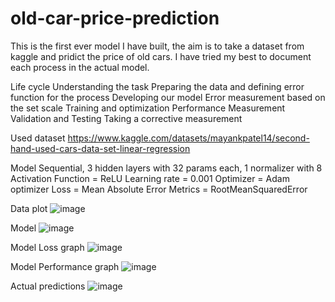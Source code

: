# old-car-price-prediction
This is the first ever model I have built, the aim is to take a dataset from kaggle and pridict the price of old cars. I have tried my best to document each process in the actual model.

Life cycle
Understanding the task
Preparing the data and defining error function for the process
Developing our model
Error measurement based on the set scale
Training and optimization
Performance Measurement
Validation and Testing
Taking a corrective measurement

Used dataset
https://www.kaggle.com/datasets/mayankpatel14/second-hand-used-cars-data-set-linear-regression

Model
Sequential, 3 hidden layers with 32 params each, 1 normalizer with 8
Activation Function = ReLU
Learning rate = 0.001
Optimizer = Adam optimizer
Loss = Mean Absolute Error
Metrics = RootMeanSquaredError

Data plot
![image](https://github.com/user-attachments/assets/4144ce79-b435-4ecd-9780-3c27df587833)

Model
![image](https://github.com/user-attachments/assets/8a73c373-2948-4643-87b4-4215b6fa9683)

Model Loss graph
![image](https://github.com/user-attachments/assets/6b6d1fa0-c9bb-4e45-8d12-795b4622b45b)

Model Performance graph
![image](https://github.com/user-attachments/assets/9d99fd5c-41be-47b0-9175-c844a216d6af)

Actual predictions
![image](https://github.com/user-attachments/assets/8cb928d5-443d-47e9-9a55-954b6844b13c)
